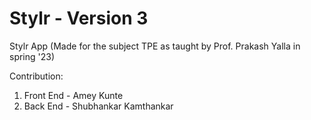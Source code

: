# Stylr - Version 3
Stylr App (Made for the subject TPE as taught by Prof. Prakash Yalla in spring '23)

Contribution:

1. Front End - Amey Kunte
2. Back End - Shubhankar Kamthankar
